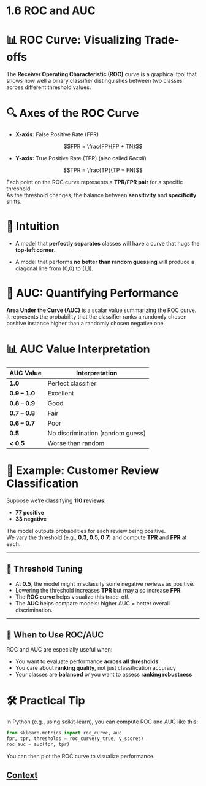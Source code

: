 # 1.6 ROC and AUC 

# 📊 ROC Curve: Visualizing Trade-offs
The **Receiver Operating Characteristic (ROC)** curve is a graphical tool that shows how well a binary classifier distinguishes between two classes across different threshold values.
 
 # 🔍 Axes of the ROC Curve  

- **X-axis:** False Positive Rate (FPR)

$$FPR = \frac{FP}{FP + TN}$$

- **Y-axis:** True Positive Rate (TPR) (also called *Recall*)

$$TPR = \frac{TP}{TP + FN}$$

Each point on the ROC curve represents a **TPR/FPR pair** for a specific threshold.  
As the threshold changes, the balance between **sensitivity** and **specificity** shifts.

# 🧠 Intuition
* A model that **perfectly separates** classes will have a curve that hugs the **top-left corner**.

* A model that performs **no better than random guessing** will produce a diagonal line from (0,0) to (1,1).

# 📐 AUC: Quantifying Performance
**Area Under the Curve (AUC)** is a scalar value summarizing the ROC curve. It represents the probability that the classifier ranks a randomly chosen positive instance higher than a randomly chosen negative one.

# 📊 AUC Value Interpretation

| AUC Value | Interpretation                     |
|-----------|------------------------------------|
| **1.0**   | Perfect classifier                 |
| **0.9 – 1.0** | Excellent                      |
| **0.8 – 0.9** | Good                           |
| **0.7 – 0.8** | Fair                           |
| **0.6 – 0.7** | Poor                           |
| **0.5**   | No discrimination (random guess)   |
| **< 0.5** | Worse than random                  |


# 🧪 Example: Customer Review Classification

Suppose we’re classifying **110 reviews**:  
- **77 positive**  
- **33 negative**  

The model outputs probabilities for each review being positive.  
We vary the threshold (e.g., **0.3, 0.5, 0.7**) and compute **TPR** and **FPR** at each.

---

## 🔄 Threshold Tuning
- At **0.5**, the model might misclassify some negative reviews as positive.  
- Lowering the threshold increases **TPR** but may also increase **FPR**.  
- The **ROC curve** helps visualize this trade-off.  
- The **AUC** helps compare models: higher AUC = better overall discrimination.  

---

## 🧭 When to Use ROC/AUC
ROC and AUC are especially useful when:  
- You want to evaluate performance **across all thresholds**  
- You care about **ranking quality**, not just classification accuracy  
- Your classes are **balanced** or you want to assess **ranking robustness**  

# 🛠️ Practical Tip
In Python (e.g., using scikit-learn), you can compute ROC and AUC like this:

``` python
from sklearn.metrics import roc_curve, auc
fpr, tpr, thresholds = roc_curve(y_true, y_scores)
roc_auc = auc(fpr, tpr)

```
You can then plot the ROC curve to visualize performance.


 
 ## [Context](./../context.md)
